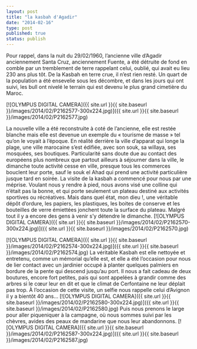 ```yaml
---
layout: post
title: "la kasbah d'Agadir"
date: "2014-02-16"
type: post
published: true
status: publish
---
```


Pour rappel, dans la nuit du 29/02/1960, l’ancienne ville d’Agadir anciennement Santa Cruz, anciennement Fuente, a été détruite de fond en comble par un tremblement de terre rappelant celui, oublié, qui avait eu lieu 230 ans plus tôt. De la Kasbah en terre crue, il n’est rien resté. Un quart de la population a été ensevelie sous les décombre, et dans les jours qui ont suivi, les bull ont nivelé le terrain qui est devenu le plus grand cimetière du Maroc.

[![OLYMPUS DIGITAL CAMERA]({{ site.url }}{{ site.baseurl }}/images/2014/02/P2162577-300x224.jpg)]({{ site.url }}{{ site.baseurl }}/images/2014/02/P2162577.jpg)

La nouvelle ville a été reconstruite à coté de l’ancienne, elle est restée blanche mais elle est devenue un exemple du « tourisme de masse » tel qu’on le voyait à l’époque. En réalité derrière la ville d’apparat qui longe la plage, une ville marocaine s’est édifiée, avec son souk, sa willaya, ses mosquées, ses boutiques. Particularité sans doute due au contact des européens plus nombreux que partout ailleurs à séjourner dans la ville, le dimanche toute activité cesse en ville, presque tous les commerces bouclent leur porte, sauf le souk el Ahad qui prend une activité particulière jusque tard en soirée. La visite de la kasbah a commencé pour nous par une méprise. Voulant nous y rendre à pied, nous avons visé une colline qui n’était pas la bonne, et qui porte seulement un plateau destiné aux activités sportives ou récréatives. Mais dans quel état, mon dieu !, une véritable dépôt d’ordure, les papiers, les plastiques, les boites de conserve et les bouteilles de verre émiettées jonchent toute la surface du plateau. Malgré tout il y a encore des gens à venir s’y détendre le dimanche. [![OLYMPUS DIGITAL CAMERA]({{ site.url }}{{ site.baseurl }}/images/2014/02/P2162570-300x224.jpg)]({{ site.url }}{{ site.baseurl }}/images/2014/02/P2162570.jpg)

[![OLYMPUS DIGITAL CAMERA]({{ site.url }}{{ site.baseurl }}/images/2014/02/P2162574-300x224.jpg)]({{ site.url }}{{ site.baseurl }}/images/2014/02/P2162574.jpg) La véritable Kasbah est elle nettoyée et entretenu, comme un mémorial qu’elle est, et elle a été l’occasion pour nous de lier contact avec un jardinier occupé à planter quelques palmiers en bordure de la pente qui descend jusqu’au port. Il nous a fait cadeau de deux boutures, encore fort petites, pais qui sont appelées à grandir comme des arbres si le cœur leur en dit et que le climat de Cerfontaine ne leur déplait pas trop. À l’occasion de cette visite, un selfie nous rappelle celui d’Avignon il y a bientôt 40 ans… [![OLYMPUS DIGITAL CAMERA]({{ site.url }}{{ site.baseurl }}/images/2014/02/P2162580-300x224.jpg)]({{ site.url }}{{ site.baseurl }}/images/2014/02/P2162580.jpg) Puis nous prenons le large pour aller piqueniquer à la campagne, où nous sommes suivi par les chèvres, avides des peaux de mandarine que nous leur abandonnons. [![OLYMPUS DIGITAL CAMERA]({{ site.url }}{{ site.baseurl }}/images/2014/02/P2162587-300x224.jpg)]({{ site.url }}{{ site.baseurl }}/images/2014/02/P2162587.jpg)
